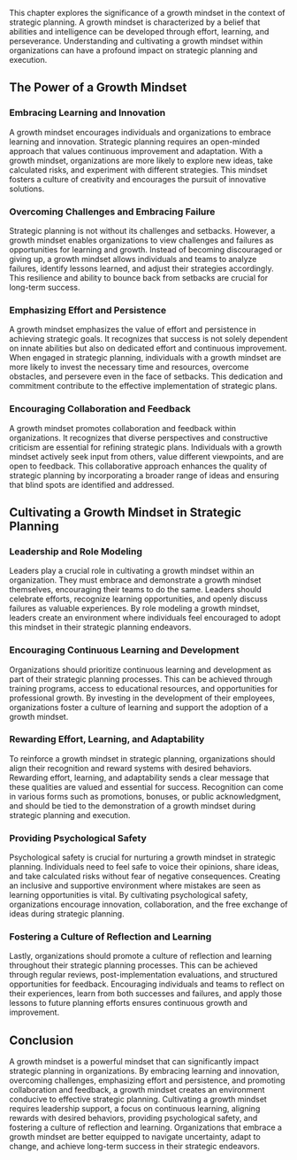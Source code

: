
This chapter explores the significance of a growth mindset in the context of strategic planning. A growth mindset is characterized by a belief that abilities and intelligence can be developed through effort, learning, and perseverance. Understanding and cultivating a growth mindset within organizations can have a profound impact on strategic planning and execution.

The Power of a Growth Mindset
-----------------------------

### Embracing Learning and Innovation

A growth mindset encourages individuals and organizations to embrace learning and innovation. Strategic planning requires an open-minded approach that values continuous improvement and adaptation. With a growth mindset, organizations are more likely to explore new ideas, take calculated risks, and experiment with different strategies. This mindset fosters a culture of creativity and encourages the pursuit of innovative solutions.

### Overcoming Challenges and Embracing Failure

Strategic planning is not without its challenges and setbacks. However, a growth mindset enables organizations to view challenges and failures as opportunities for learning and growth. Instead of becoming discouraged or giving up, a growth mindset allows individuals and teams to analyze failures, identify lessons learned, and adjust their strategies accordingly. This resilience and ability to bounce back from setbacks are crucial for long-term success.

### Emphasizing Effort and Persistence

A growth mindset emphasizes the value of effort and persistence in achieving strategic goals. It recognizes that success is not solely dependent on innate abilities but also on dedicated effort and continuous improvement. When engaged in strategic planning, individuals with a growth mindset are more likely to invest the necessary time and resources, overcome obstacles, and persevere even in the face of setbacks. This dedication and commitment contribute to the effective implementation of strategic plans.

### Encouraging Collaboration and Feedback

A growth mindset promotes collaboration and feedback within organizations. It recognizes that diverse perspectives and constructive criticism are essential for refining strategic plans. Individuals with a growth mindset actively seek input from others, value different viewpoints, and are open to feedback. This collaborative approach enhances the quality of strategic planning by incorporating a broader range of ideas and ensuring that blind spots are identified and addressed.

Cultivating a Growth Mindset in Strategic Planning
--------------------------------------------------

### Leadership and Role Modeling

Leaders play a crucial role in cultivating a growth mindset within an organization. They must embrace and demonstrate a growth mindset themselves, encouraging their teams to do the same. Leaders should celebrate efforts, recognize learning opportunities, and openly discuss failures as valuable experiences. By role modeling a growth mindset, leaders create an environment where individuals feel encouraged to adopt this mindset in their strategic planning endeavors.

### Encouraging Continuous Learning and Development

Organizations should prioritize continuous learning and development as part of their strategic planning processes. This can be achieved through training programs, access to educational resources, and opportunities for professional growth. By investing in the development of their employees, organizations foster a culture of learning and support the adoption of a growth mindset.

### Rewarding Effort, Learning, and Adaptability

To reinforce a growth mindset in strategic planning, organizations should align their recognition and reward systems with desired behaviors. Rewarding effort, learning, and adaptability sends a clear message that these qualities are valued and essential for success. Recognition can come in various forms such as promotions, bonuses, or public acknowledgment, and should be tied to the demonstration of a growth mindset during strategic planning and execution.

### Providing Psychological Safety

Psychological safety is crucial for nurturing a growth mindset in strategic planning. Individuals need to feel safe to voice their opinions, share ideas, and take calculated risks without fear of negative consequences. Creating an inclusive and supportive environment where mistakes are seen as learning opportunities is vital. By cultivating psychological safety, organizations encourage innovation, collaboration, and the free exchange of ideas during strategic planning.

### Fostering a Culture of Reflection and Learning

Lastly, organizations should promote a culture of reflection and learning throughout their strategic planning processes. This can be achieved through regular reviews, post-implementation evaluations, and structured opportunities for feedback. Encouraging individuals and teams to reflect on their experiences, learn from both successes and failures, and apply those lessons to future planning efforts ensures continuous growth and improvement.

Conclusion
----------

A growth mindset is a powerful mindset that can significantly impact strategic planning in organizations. By embracing learning and innovation, overcoming challenges, emphasizing effort and persistence, and promoting collaboration and feedback, a growth mindset creates an environment conducive to effective strategic planning. Cultivating a growth mindset requires leadership support, a focus on continuous learning, aligning rewards with desired behaviors, providing psychological safety, and fostering a culture of reflection and learning. Organizations that embrace a growth mindset are better equipped to navigate uncertainty, adapt to change, and achieve long-term success in their strategic endeavors.
